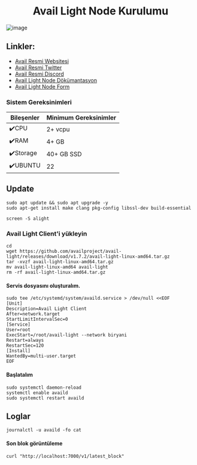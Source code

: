# <h1 align="center">Avail Light Node Kurulumu</h1>
![image](https://github.com/molla202/Avail/assets/91562185/a6461113-7737-40a0-9d2a-3049a7097663)


## Linkler:
 * [Avail Resmi Websitesi](https://www.availproject.org/)
 * [Avail Resmi Twitter](https://twitter.com/AvailProject)
 * [Avail Resmi Discord](https://discord.gg/kkHAXZCNZa)
 * [Avail Light Node Dökümantasyon](https://docs.availproject.org/operate/node/light-client/)
 * [Avail Light Node Form](https://docs.google.com/forms/d/e/1FAIpQLSeL6aXqz6vBbYEgD1cZKaQ4vwbN2o3Rxys-wKTuKySVR-oS8g/viewform)


### Sistem Gereksinimleri
| Bileşenler | Minimum Gereksinimler | 
| ------------ | ------------ |
| ✔️CPU |	2+ vcpu|
| ✔️RAM	| 4+ GB |
| ✔️Storage	| 40+ GB SSD |
| ✔️UBUNTU | 22 |
## Update
```
sudo apt update && sudo apt upgrade -y
sudo apt-get install make clang pkg-config libssl-dev build-essential
```
```
screen -S alight
```

### Avail Light Client'i yükleyin
```
cd
wget https://github.com/availproject/avail-light/releases/download/v1.7.2/avail-light-linux-amd64.tar.gz
tar -xvzf avail-light-linux-amd64.tar.gz
mv avail-light-linux-amd64 avail-light
rm -rf avail-light-linux-amd64.tar.gz
```



#### Servis dosyasını oluşturalım.
```
sudo tee /etc/systemd/system/availd.service > /dev/null <<EOF
[Unit]
Description=Avail Light Client
After=network.target
StartLimitIntervalSec=0
[Service]
User=root
ExecStart=/root/avail-light --network biryani
Restart=always
RestartSec=120
[Install]
WantedBy=multi-user.target
EOF
```

#### Başlatalım
```
sudo systemctl daemon-reload
systemctl enable availd
sudo systemctl restart availd
```

## Loglar
```
journalctl -u availd -fo cat
```

#### Son blok görüntüleme
```
curl "http://localhost:7000/v1/latest_block"
```

